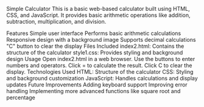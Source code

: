 Simple Calculator
This is a basic web-based calculator built using HTML, CSS, and JavaScript. It provides basic arithmetic operations like addition, subtraction, multiplication, and division.

Features
Simple user interface
Performs basic arithmetic calculations
Responsive design with a background image
Supports decimal calculations
"C" button to clear the display
Files Included
index2.html: Contains the structure of the calculator
style1.css: Provides styling and background design
Usage
Open index2.html in a web browser.
Use the buttons to enter numbers and operators.
Click = to calculate the result.
Click C to clear the display.
Technologies Used
HTML: Structure of the calculator
CSS: Styling and background customization
JavaScript: Handles calculations and display updates
Future Improvements
Adding keyboard support
Improving error handling
Implementing more advanced functions like square root and percentage
